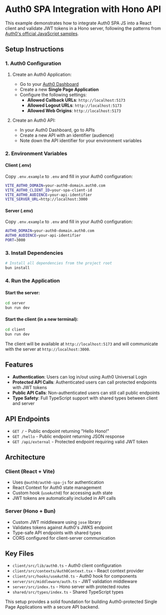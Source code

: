 # Auth0 SPA Integration with Hono API

This example demonstrates how to integrate Auth0 SPA JS into a React client and validate JWT tokens in a Hono server, following the patterns from [Auth0's official JavaScript samples](https://github.com/auth0-samples/auth0-javascript-samples/tree/master/02-Calling-an-API).

## Setup Instructions

### 1. Auth0 Configuration

1. Create an Auth0 Application:
   - Go to your [Auth0 Dashboard](https://manage.auth0.com/)
   - Create a new **Single Page Application**
   - Configure the following settings:
     - **Allowed Callback URLs**: `http://localhost:5173`
     - **Allowed Logout URLs**: `http://localhost:5173`
     - **Allowed Web Origins**: `http://localhost:5173`

2. Create an Auth0 API:
   - In your Auth0 Dashboard, go to APIs
   - Create a new API with an identifier (audience)
   - Note down the API identifier for your environment variables

### 2. Environment Variables

#### Client (.env)
Copy `.env.example` to `.env` and fill in your Auth0 configuration:

```bash
VITE_AUTH0_DOMAIN=your-auth0-domain.auth0.com
VITE_AUTH0_CLIENT_ID=your-spa-client-id
VITE_AUTH0_AUDIENCE=your-api-identifier
VITE_SERVER_URL=http://localhost:3000
```

#### Server (.env)
Copy `.env.example` to `.env` and fill in your Auth0 configuration:

```bash
AUTH0_DOMAIN=your-auth0-domain.auth0.com
AUTH0_AUDIENCE=your-api-identifier
PORT=3000
```

### 3. Install Dependencies

```bash
# Install all dependencies from the project root
bun install
```

### 4. Run the Application

#### Start the server:
```bash
cd server
bun run dev
```

#### Start the client (in a new terminal):
```bash
cd client
bun run dev
```

The client will be available at `http://localhost:5173` and will communicate with the server at `http://localhost:3000`.

## Features

- **Authentication**: Users can log in/out using Auth0 Universal Login
- **Protected API Calls**: Authenticated users can call protected endpoints with JWT tokens
- **Public API Calls**: Non-authenticated users can still call public endpoints
- **Type Safety**: Full TypeScript support with shared types between client and server

## API Endpoints

- `GET /` - Public endpoint returning "Hello Hono!"
- `GET /hello` - Public endpoint returning JSON response
- `GET /api/external` - Protected endpoint requiring valid JWT token

## Architecture

### Client (React + Vite)
- Uses `@auth0/auth0-spa-js` for authentication
- React Context for Auth0 state management
- Custom hook (`useAuth0`) for accessing auth state
- JWT tokens are automatically included in API calls

### Server (Hono + Bun)
- Custom JWT middleware using `jose` library
- Validates tokens against Auth0's JWKS endpoint
- Type-safe API endpoints with shared types
- CORS configured for client-server communication

## Key Files

- `client/src/lib/auth0.ts` - Auth0 client configuration
- `client/src/contexts/Auth0Context.tsx` - React context provider
- `client/src/hooks/useAuth0.ts` - Auth0 hook for components
- `server/src/middleware/auth.ts` - JWT validation middleware
- `server/src/index.ts` - Hono server with protected routes
- `shared/src/types/index.ts` - Shared TypeScript types

This setup provides a solid foundation for building Auth0-protected Single Page Applications with a secure API backend.
